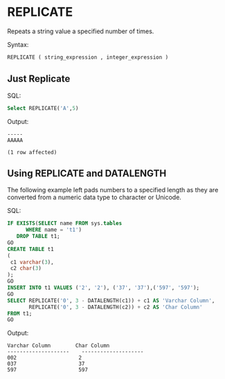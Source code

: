 # REPLICATE

Repeats a string value a specified number of times.

Syntax:
```SQL
REPLICATE ( string_expression , integer_expression )
```

## Just Replicate

SQL:
```SQL
Select REPLICATE('A',5)
```

Output:
```
-----
AAAAA

(1 row affected)
```

## Using REPLICATE and DATALENGTH

The following example left pads numbers to a specified length as they are converted from a numeric data type to character or Unicode.

SQL:
```SQL
IF EXISTS(SELECT name FROM sys.tables  
      WHERE name = 't1')  
   DROP TABLE t1;  
GO  
CREATE TABLE t1   
(  
 c1 varchar(3),  
 c2 char(3)  
);  
GO  
INSERT INTO t1 VALUES ('2', '2'), ('37', '37'),('597', '597');  
GO  
SELECT REPLICATE('0', 3 - DATALENGTH(c1)) + c1 AS 'Varchar Column',  
       REPLICATE('0', 3 - DATALENGTH(c2)) + c2 AS 'Char Column'  
FROM t1;  
GO
```

Output:
```
Varchar Column        Char Column
--------------------	--------------------
002	                   2  
037	                   37 
597	                   597
```
